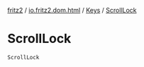 [fritz2](../../index.md) / [io.fritz2.dom.html](../index.md) / [Keys](index.md) / [ScrollLock](./-scroll-lock.md)

# ScrollLock

`ScrollLock`